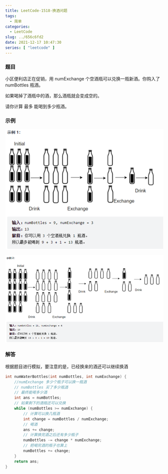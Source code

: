 ```yaml
---
title: LeetCode-1518-换酒问题
tags:
  - 简单
categories:
  - LeetCode
slug: ../656c6fd2
date: 2021-12-17 10:47:30
series: [ "leetcode" ] 
---
```


### 题目

小区便利店正在促销，用 numExchange 个空酒瓶可以兑换一瓶新酒。你购入了 numBottles 瓶酒。

如果喝掉了酒瓶中的酒，那么酒瓶就会变成空的。

请你计算 最多 能喝到多少瓶酒。

<!--more-->

### 示例

![image-20211217104830190](index/image-20211217104830190.png)

![image-20211217104850689](index/image-20211217104850689.png)

### 解答

根据题目进行模拟，要注意的是，已经换来的酒还可以继续换酒

```c++
int numWaterBottles(int numBottles, int numExchange) {
    //numExchange 多少个瓶子可以换一瓶酒
    // numBottles 买了多少瓶酒
    // 最终能喝多少酒
    int ans = numBottles;
    // 如果剩下的酒瓶还可以兑换
    while (numBottles >= numExchange) {
        // 计算可以换几瓶酒
        int change = numBottles / numExchange;
        // 喝酒
        ans += change;
        // 计算换完酒之后还有多少瓶子
        numBottles -= change * numExchange;
        // 把喝完酒的瓶子也算上
        numBottles += change;
    }
    return ans;
}
```

